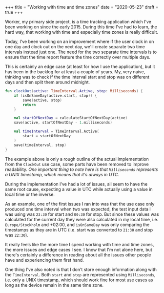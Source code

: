 +++
title = "Working with time and time zones"
date = "2020-05-23"
draft = true
+++

Worker, my primary side project, is a time tracking application which
I've been working on since the early 2015. During this time I've had
to learn, the hard way, that working with time and especially time
zones is really difficult.

Today, I've been working on an improvement where if the user clock in
on one day and clock out on the next day, we'll create separate two
time intervals instead just one. The need for the two separate time
intervals is to ensure that the time report feature the time correctly
over multiple days.

This is certainly an edge case (at least for how I use the application),
but it has been in the backlog for at least a couple of years. My, very
naive, thinking was to check if the time interval start and stop was on
different days and then split them around midnight.

```kotlin
fun clockOut(active: TimeInterval.Active, stop: Milliseconds) {
    if (isOnSameDay(active.start, stop)) {
        save(active, stop)
        return
    }

    val startOfNextDay = calculateStartOfNextDay(active)
    save(active, startOfNextDay - 1.milliseconds)

    val timeInterval = TimeInterval.Active(
        start = startOfNextDay
    )
    save(timeInterval, stop)
}
```

The example above is only a rough outline of the actual implementation
from the `ClockOut` use case, some parts have been removed to improve
readability. *One important thing to note here is that `Milliseconds`
represents a UNIX timestamp, which means that it's always in UTC.*

During the implementation I've had a lot of issues, all seem to have the
same root cause, expecting a value in UTC while actually using a value
in local time or the inverse.

As an example, one of the first issues I ran into was that the use case
only produced one time interval when two was expected, the test input
data I was using was `23:30` for start and `00:30` for stop. But since
these values was calculated for the current day they were also
calculated in my local time, i.e. `Europe/Stockholm` and +02:00, and
`isOnSameDay` was only comparing the timestamps as they are in UTC (i.e.
start was converted to `21:30` and stop was `22:30`).

It really feels like the more time I spend working with time and time
zones, the more issues and edge cases I see. I know that I'm not alone
here, but there's certainly a difference in reading about all the
issues other people have and experiencing them first hand.

One thing I've also noted is that I don't store enough information along
with the `TimeInterval`. Both `start` and `stop` are represented using
`Milliseconds`, i.e. only a UNIX timestamp, which should work fine for
most use cases as long as the device remain in the same time zone.
